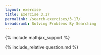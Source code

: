 ```yaml
---
layout: exercise
title: Exercise 3.17
permalink: /search-exercises/3-17/
breadcrumb: Solving Problems By Searching
---
```


{% include mathjax_support %}

<div><i class="arrow-up" data-chapter="search-exercises" data-exercise="ex_17" data-rating="0"></i></div>
{% include_relative question.md %}
